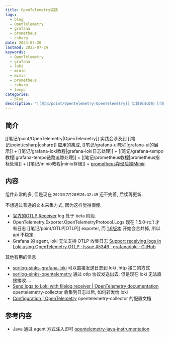 ```yaml
---
title: OpenTelemetry实践
tags:
  - blog
  - OpenTelemetry
  - grafana
  - prometheus
  - csharp
date: 2023-07-20
lastmod: 2023-07-24
keywords:
  - OpenTelemetry
  - grafana
  - loki
  - minio
  - mimir
  - prometheus
  - csharp
  - tempo
categories:
  - blog
description: "[[笔记/point/OpenTelemetry|OpenTelemetry]] 实践会涉及到 [[笔记/point/csharp|csharp]] 应用的集成, [[笔记/grafana-ui教程|grafana-ui的展示]] + [[笔记/grafana-loki教程|grafana-loki日志处理]] + [[笔记/grafana-tempo教程|grafana-tempo链路追踪处理]] + [[笔记/prometheus教程|prometheus指标处理]] + [[笔记/minio教程|minio存储]] + [prometheus存储后端Mimir](https://grafana.com/oss/mimir/)."
---
```


## 简介

[[笔记/point/OpenTelemetry|OpenTelemetry]] 实践会涉及到 [[笔记/point/csharp|csharp]] 应用的集成, [[笔记/grafana-ui教程|grafana-ui的展示]] + [[笔记/grafana-loki教程|grafana-loki日志处理]] + [[笔记/grafana-tempo教程|grafana-tempo链路追踪处理]] + [[笔记/prometheus教程|prometheus指标处理]] + [[笔记/minio教程|minio存储]] + [prometheus存储后端Mimir](https://grafana.com/oss/mimir/).

## 内容

组件非常的多, 但是现在 `2023年7月20日20:32:49` 还不完善, 后续再更新.

不想通过普通的文本采集方式, 因为这样觉得很傻.

- [官方的OTLP Receiver](https://github.com/open-telemetry/opentelemetry-collector/blob/main/receiver/otlpreceiver/README.md) log 处于 beta 阶段.
- OpenTelemetry.Exporter.OpenTelemetryProtocol.Logs 现在 1.5.0-rc.1 才有日志 [[笔记/point/OTLP|OTLP]] exporter, 而 [1.6版本](https://github.com/open-telemetry/opentelemetry-dotnet/releases/tag/core-1.6.0-alpha.1) 开始会合并掉, 所以 api 不稳定.
- Grafana 的 agent, loki 无法支持 OTLP 收集日志 [Support receiving logs in Loki using OpenTelemetry OTLP · Issue #5346 · grafana/loki · GitHub](https://github.com/grafana/loki/issues/5346)

其他有用的信息

- [serilog-sinks-grafana-loki](https://github.com/serilog-contrib/serilog-sinks-grafana-loki) 可以直接发送日志到 loki ,http 接口的方式
- [serilog-sinks-opentelemetry](https://github.com/serilog/serilog-sinks-opentelemetry) 通过 otlp 协议发送出去, 但是现在 loki 无法直接接收....
- [Send logs to Loki with filelog receiver | OpenTelemetry documentation](https://grafana.com/docs/opentelemetry/collector/send-logs-to-loki/filelog-receiver/) opentelemetry-collector 收集到日志以后, 如何转发给 loki
- [Configuration | OpenTelemetry](https://opentelemetry.io/docs/collector/configuration/#receivers) opentelemetry-collector 的配置文档

## 参考内容

- Java 通过 agent 方式注入即可 [opentelemetry-java-instrumentation](https://github.com/open-telemetry/opentelemetry-java-instrumentation)
